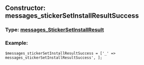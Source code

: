 ## Constructor: messages\_stickerSetInstallResultSuccess  




### Type: [messages\_StickerSetInstallResult](../types/messages_StickerSetInstallResult.md)


### Example:

```
$messages_stickerSetInstallResultSuccess = ['_' => messages_stickerSetInstallResultSuccess', ];
```